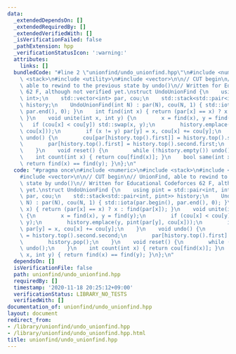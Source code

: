 ```yaml
---
data:
  _extendedDependsOn: []
  _extendedRequiredBy: []
  _extendedVerifiedWith: []
  _isVerificationFailed: false
  _pathExtension: hpp
  _verificationStatusIcon: ':warning:'
  attributes:
    links: []
  bundledCode: "#line 2 \"unionfind/undo_unionfind.hpp\"\n#include <numeric>\n#include\
    \ <stack>\n#include <utility>\n#include <vector>\n\n// CUT begin\n// UnionFind,\
    \ able to rewind to the previous state by undo()\n// Written for Educational Codeforces\
    \ 62 F, although not verified yet.\nstruct UndoUnionFind {\n    using pint = std::pair<int,\
    \ int>;\n    std::vector<int> par, cou;\n    std::stack<std::pair<int, pint>>\
    \ history;\n    UndoUnionFind(int N) : par(N), cou(N, 1) { std::iota(par.begin(),\
    \ par.end(), 0); }\n    int find(int x) { return (par[x] == x) ? x : find(par[x]);\
    \ }\n    void unite(int x, int y) {\n        x = find(x), y = find(y);\n     \
    \   if (cou[x] < cou[y]) std::swap(x, y);\n        history.emplace(y, pint(par[y],\
    \ cou[x]));\n        if (x != y) par[y] = x, cou[x] += cou[y];\n    }\n    void\
    \ undo() {\n        cou[par[history.top().first]] = history.top().second.second;\n\
    \        par[history.top().first] = history.top().second.first;\n        history.pop();\n\
    \    }\n    void reset() {\n        while (!history.empty()) undo();\n    }\n\
    \    int count(int x) { return cou[find(x)]; }\n    bool same(int x, int y) {\
    \ return find(x) == find(y); }\n};\n"
  code: "#pragma once\n#include <numeric>\n#include <stack>\n#include <utility>\n\
    #include <vector>\n\n// CUT begin\n// UnionFind, able to rewind to the previous\
    \ state by undo()\n// Written for Educational Codeforces 62 F, although not verified\
    \ yet.\nstruct UndoUnionFind {\n    using pint = std::pair<int, int>;\n    std::vector<int>\
    \ par, cou;\n    std::stack<std::pair<int, pint>> history;\n    UndoUnionFind(int\
    \ N) : par(N), cou(N, 1) { std::iota(par.begin(), par.end(), 0); }\n    int find(int\
    \ x) { return (par[x] == x) ? x : find(par[x]); }\n    void unite(int x, int y)\
    \ {\n        x = find(x), y = find(y);\n        if (cou[x] < cou[y]) std::swap(x,\
    \ y);\n        history.emplace(y, pint(par[y], cou[x]));\n        if (x != y)\
    \ par[y] = x, cou[x] += cou[y];\n    }\n    void undo() {\n        cou[par[history.top().first]]\
    \ = history.top().second.second;\n        par[history.top().first] = history.top().second.first;\n\
    \        history.pop();\n    }\n    void reset() {\n        while (!history.empty())\
    \ undo();\n    }\n    int count(int x) { return cou[find(x)]; }\n    bool same(int\
    \ x, int y) { return find(x) == find(y); }\n};\n"
  dependsOn: []
  isVerificationFile: false
  path: unionfind/undo_unionfind.hpp
  requiredBy: []
  timestamp: '2020-11-18 20:25:12+09:00'
  verificationStatus: LIBRARY_NO_TESTS
  verifiedWith: []
documentation_of: unionfind/undo_unionfind.hpp
layout: document
redirect_from:
- /library/unionfind/undo_unionfind.hpp
- /library/unionfind/undo_unionfind.hpp.html
title: unionfind/undo_unionfind.hpp
---
```

